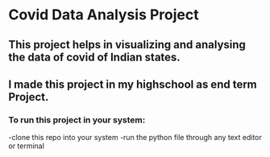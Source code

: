 # Covid Data Analysis Project
## This project helps in visualizing and analysing the data of covid of Indian states.
## I made this project in my highschool as end term Project.

### To run this project in your system:
-clone this repo into your system
-run the python file through any text editor or terminal
